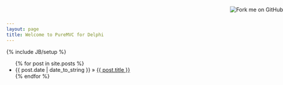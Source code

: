 ```yaml
---
layout: page
title: Welcome to PureMVC for Delphi
---
```

{% include JB/setup %}


<a href="https://github.com/jcangas/PureMVC4D"><img style="position: absolute; top: 25px; right: 0; border: 0;" src="http://s3.amazonaws.com/github/ribbons/forkme_right_red_aa0000.png" alt="Fork me on GitHub" /></a>

<ul class="posts">
  {% for post in site.posts %}
    <li><span>{{ post.date | date_to_string }}</span> &raquo; <a href="{{ BASE_PATH }}{{ post.url }}">{{ post.title }}</a></li>
  {% endfor %}
</ul>



